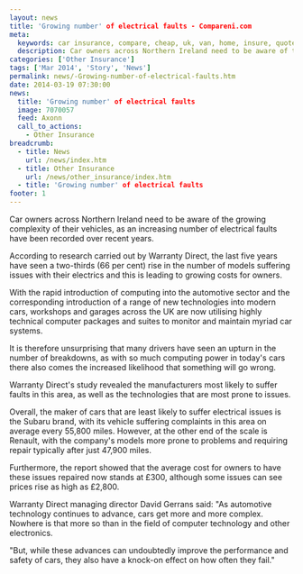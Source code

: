 ```yaml
---
layout: news
title: 'Growing number' of electrical faults - Compareni.com
meta:
  keywords: car insurance, compare, cheap, uk, van, home, insure, quotes, online, comparison, bike, loans, life
  description: Car owners across Northern Ireland need to be aware of the growing complexity of their vehicles, as an increasing number of electrical faults have been recorded over recent years
categories: ['Other Insurance']
tags: ['Mar 2014', 'Story', 'News']
permalink: news/-Growing-number-of-electrical-faults.htm
date: 2014-03-19 07:30:00
news:
  title: 'Growing number' of electrical faults
  image: 7070057
  feed: Axonn
  call_to_actions:
    - Other Insurance
breadcrumb:
  - title: News
    url: /news/index.htm
  - title: Other Insurance
    url: /news/other_insurance/index.htm
  - title: 'Growing number' of electrical faults
footer: 1
---
```


Car owners across Northern Ireland need to be aware of the growing complexity of their vehicles, as an increasing number of electrical faults have been recorded over recent years.

According to research carried out by Warranty Direct, the last five years have seen a two-thirds (66 per cent) rise in the number of models suffering issues with their electrics and this is leading to growing costs for owners.

With the rapid introduction of computing into the automotive sector and the corresponding introduction of a range of new technologies into modern cars, workshops and garages across the UK are now utilising highly technical computer packages and suites to monitor and maintain myriad car systems.

It is therefore unsurprising that many drivers have seen an upturn in the number of breakdowns, as with so much computing power in today&#39;s cars there also comes the increased likelihood that something will go wrong.

Warranty Direct&#39;s study revealed the manufacturers most likely to suffer faults in this area, as well as the technologies that are most prone to issues.

Overall, the maker of cars that are least likely to suffer electrical issues is the Subaru brand, with its vehicle suffering complaints in this area on average every 55,800 miles. However, at the other end of the scale is Renault, with the company&#39;s models more prone to problems and requiring repair typically after just 47,900 miles.

Furthermore, the report showed that the average cost for owners to have these issues repaired now stands at &pound;300, although some issues can see prices rise as high as &pound;2,800.

Warranty Direct managing director David Gerrans said: &quot;As automotive technology continues to advance, cars get more and more complex. Nowhere is that more so than in the field of computer technology and other electronics.

&quot;But, while these advances can undoubtedly improve the performance and safety of cars, they also have a knock-on effect on how often they fail.&quot;
